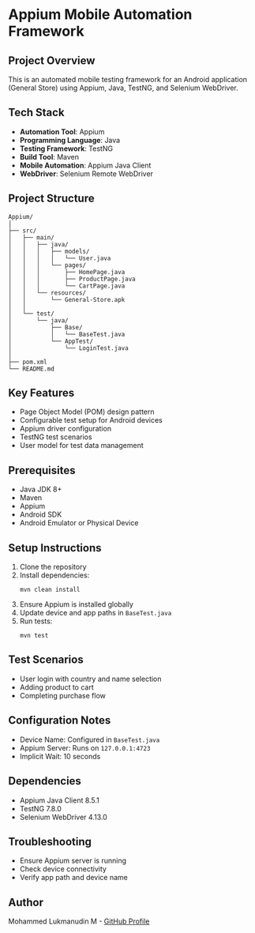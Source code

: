 # Appium Mobile Automation Framework

## Project Overview
This is an automated mobile testing framework for an Android application (General Store) using Appium, Java, TestNG, and Selenium WebDriver.

## Tech Stack
- **Automation Tool**: Appium
- **Programming Language**: Java
- **Testing Framework**: TestNG
- **Build Tool**: Maven
- **Mobile Automation**: Appium Java Client
- **WebDriver**: Selenium Remote WebDriver

## Project Structure
```
Appium/
│
├── src/
│   ├── main/
│   │   ├── java/
│   │   │   ├── models/
│   │   │   │   └── User.java
│   │   │   └── pages/
│   │   │       ├── HomePage.java
│   │   │       ├── ProductPage.java
│   │   │       └── CartPage.java
│   │   └── resources/
│   │       └── General-Store.apk
│   │
│   └── test/
│       └── java/
│           ├── Base/
│           │   └── BaseTest.java
│           └── AppTest/
│               └── LoginTest.java
│
├── pom.xml
└── README.md
```

## Key Features
- Page Object Model (POM) design pattern
- Configurable test setup for Android devices
- Appium driver configuration
- TestNG test scenarios
- User model for test data management

## Prerequisites
- Java JDK 8+
- Maven
- Appium
- Android SDK
- Android Emulator or Physical Device

## Setup Instructions
1. Clone the repository
2. Install dependencies:
   ```
   mvn clean install
   ```
3. Ensure Appium is installed globally
4. Update device and app paths in `BaseTest.java`
5. Run tests:
   ```
   mvn test
   ```

## Test Scenarios
- User login with country and name selection
- Adding product to cart
- Completing purchase flow

## Configuration Notes
- Device Name: Configured in `BaseTest.java`
- Appium Server: Runs on `127.0.0.1:4723`
- Implicit Wait: 10 seconds

## Dependencies
- Appium Java Client 8.5.1
- TestNG 7.8.0
- Selenium WebDriver 4.13.0

## Troubleshooting
- Ensure Appium server is running
- Check device connectivity
- Verify app path and device name

## Author
Mohammed Lukmanudin M - [GitHub Profile](https://github.com/redJavaMan)
